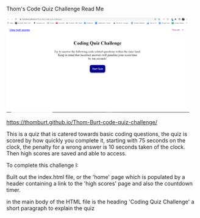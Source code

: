 Thom's Code Quiz Challenge Read Me

<img src="screenshots/final screenshot.PNG" alt="Thom's Code Quiz Final Deployment" width="480" height="250">


https://thomburt.github.io/Thom-Burt-code-quiz-challenge/



This is a quiz that is catered towards basic coding questions, the quiz is scored by how quickly you complete it, starting with 75 seconds on the clock, the penalty for a wrong answer is 10 seconds taken of the clock.
Then high scores are saved and able to access.

To complete this challenge I:

Built out the index.html file, or the 'home' page which is populated by a header containing a link to the 'high scores' page and also the countdown timer.

in the main body of the HTML file is the heading 'Coding Quiz Challenge' a short paragraph to explain the quiz